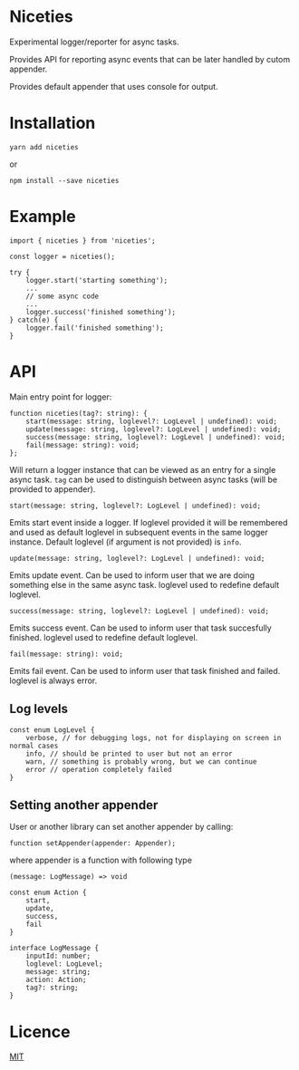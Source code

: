 # Niceties

Experimental logger/reporter for async tasks.

Provides API for reporting async events that can be later handled by cutom appender.

Provides default appender that uses console for output.

# Installation

```
yarn add niceties
```

or

```
npm install --save niceties
```

# Example

```
import { niceties } from 'niceties';

const logger = niceties();

try {
    logger.start('starting something');
    ...
    // some async code
    ...
    logger.success('finished something');
} catch(e) {
    logger.fail('finished something');
}
```

# API

Main entry point for logger:

```
function niceties(tag?: string): {
    start(message: string, loglevel?: LogLevel | undefined): void;
    update(message: string, loglevel?: LogLevel | undefined): void;
    success(message: string, loglevel?: LogLevel | undefined): void;
    fail(message: string): void;
};
```

Will return a logger instance that can be viewed as an entry for a single async task. `tag` can be used to distinguish between async tasks (will be provided to appender).

`start(message: string, loglevel?: LogLevel | undefined): void;`

Emits start event inside a logger. If loglevel provided it will be remembered and used as default loglevel in subsequent events in the same logger instance. Default loglevel (if argument is not provided) is `info`.

`update(message: string, loglevel?: LogLevel | undefined): void;`

Emits update event. Can be used to inform user that we are doing something else in the same async task. loglevel used to redefine default loglevel.

`success(message: string, loglevel?: LogLevel | undefined): void;`

Emits success event. Can be used to inform user that task succesfully finished. loglevel used to redefine default loglevel.

`fail(message: string): void;`

Emits fail event. Can be used to inform user that task finished and failed. loglevel is always error.

## Log levels

```
const enum LogLevel {
    verbose, // for debugging logs, not for displaying on screen in normal cases
    info, // should be printed to user but not an error
    warn, // something is probably wrong, but we can continue
    error // operation completely failed
}
```

## Setting another appender

User or another library can set another appender by calling:

```
function setAppender(appender: Appender);
```

where appender is a function with following type

```
(message: LogMessage) => void

const enum Action {
    start,
    update,
    success,
    fail
}

interface LogMessage {
    inputId: number;
    loglevel: LogLevel;
    message: string;
    action: Action;
    tag?: string;
}
```

# Licence

[MIT](./LICENCE)